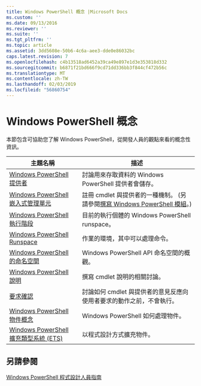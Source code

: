 ```yaml
---
title: Windows PowerShell 概念 |Microsoft Docs
ms.custom: ''
ms.date: 09/13/2016
ms.reviewer: ''
ms.suite: ''
ms.tgt_pltfrm: ''
ms.topic: article
ms.assetid: 3dd5608e-50b6-4c6a-aee3-dde0e86032bc
caps.latest.revision: 7
ms.openlocfilehash: c4b13518ad6452a39ca49e897e1d3e353818d332
ms.sourcegitcommit: b6871f21bd666f9cd71dd336bb3f844cf472b56c
ms.translationtype: MT
ms.contentlocale: zh-TW
ms.lasthandoff: 02/03/2019
ms.locfileid: "56860754"
---
```

# <a name="windows-powershell-concepts"></a>Windows PowerShell 概念

本節包含可協助您了解 Windows PowerShell，從開發人員的觀點來看的概念性資訊。

|主題名稱|描述|
|----------------|-----------------|
|[Windows PowerShell 提供者](http://msdn.microsoft.com/en-us/a65c5c75-1131-4ade-90d3-a613dbe620e9)|討論用來存取資料的 Windows PowerShell 提供者會儲存。|
|[Windows PowerShell 嵌入式管理單元](http://msdn.microsoft.com/en-us/20e081a9-522c-48bf-9f21-faaf8cca2e82)|註冊 cmdlet 與提供者的一種機制。 (另請參閱[撰寫 Windows PowerShell 模組](../module/writing-a-windows-powershell-module.md)。)|
|[Windows PowerShell 執行階段](http://msdn.microsoft.com/en-us/949f06e8-0224-4cd3-bbad-a0cebbb5dec8)|目前的執行個體的 Windows PowerShell runspace。|
|[Windows PowerShell Runspace](http://msdn.microsoft.com/en-us/a1582cfe-f06d-4aff-adc6-71f49a860ce9)|作業的環境，其中可以處理命令。|
|[Windows PowerShell 的命名空間](http://msdn.microsoft.com/en-us/04bd2841-e90c-47d2-8a1f-3aeb3df35176)|Windows PowerShell API 命名空間的概觀。|
|[Windows PowerShell 說明](http://msdn.microsoft.com/en-us/097b7c1c-a056-4b36-9c86-65b2ee702fc7)|撰寫 cmdlet 說明的相關討論。|
|[要求確認](../cmdlet/requesting-confirmation-from-cmdlets.md)|討論如何 cmdlet 與提供者的意見反應向使用者要求的動作之前，不會執行。|
|[Windows PowerShell 物件概念](http://msdn.microsoft.com/en-us/a1449178-b6fd-4ca8-a5e1-d747c2c54181)|Windows PowerShell 如何處理物件。|
|[Windows PowerShell 擴充類型系統 (ETS)](http://msdn.microsoft.com/en-us/12700631-be23-4e6b-9bf0-81ea0d166353)|以程式設計方式擴充物件。|

## <a name="see-also"></a>另請參閱

[Windows PowerShell 程式設計人員指南](./windows-powershell-programmer-s-guide.md)